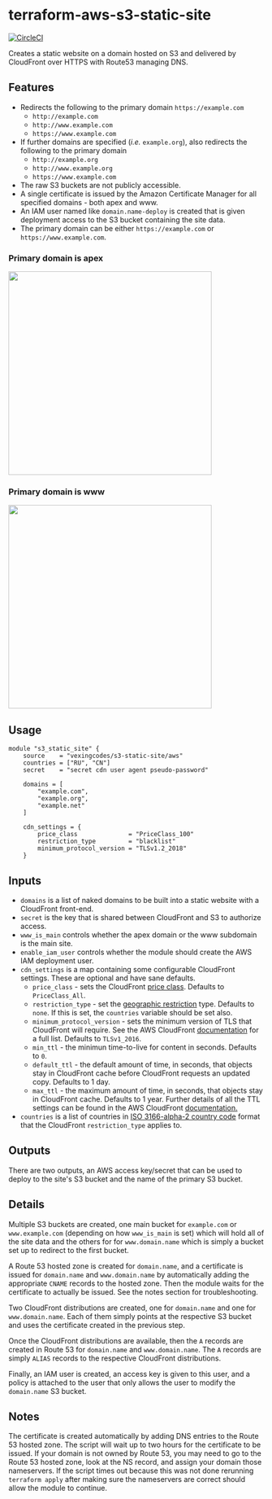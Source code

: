 # terraform-aws-s3-static-site

[![CircleCI](https://circleci.com/gh/tiguard/terraform-aws-s3-static-site/tree/development.svg?style=shield)](https://circleci.com/gh/tiguard/terraform-aws-s3-static-site/tree/development)

Creates a static website on a domain hosted on S3 and delivered by CloudFront over HTTPS with Route53 managing DNS.

## Features

* Redirects the following to the primary domain `https://example.com`
  * `http://example.com`
  * `http://www.example.com`
  * `https://www.example.com`
* If further domains are specified (*i.e.* `example.org`), also redirects the following to the primary domain
  * `http://example.org`
  * `http://www.example.org`
  * `https://www.example.com`
* The raw S3 buckets are not publicly accessible.
* A single certificate is issued by the Amazon Certificate Manager for all specified domains - both apex and www.
* An IAM user named like `domain.name-deploy` is created that is given deployment access to the S3 bucket containing the site data.
* The primary domain can be either `https://example.com` or `https://www.example.com`.

### Primary domain is apex

<img src="blob/development/images/apex_root.png" width="400">

### Primary domain is www

<img src="blob/development/images/www_root.png" width="400">

## Usage

```hcl
module "s3_static_site" {
    source    = "vexingcodes/s3-static-site/aws"
    countries = ["RU", "CN"]
    secret    = "secret cdn user agent pseudo-password"

    domains = [
        "example.com",
        "example.org",
        "example.net"
    ]

    cdn_settings = {
        price_class              = "PriceClass_100"
        restriction_type         = "blacklist"
        minimum_protocol_version = "TLSv1.2_2018"
    }
```

## Inputs

* `domains` is a list of naked domains to be built into a static website with a CloudFront front-end.
* `secret` is the key that is shared between CloudFront and S3 to authorize access.
* `www_is_main` controls whether the apex domain or the www subdomain is the main site.
* `enable_iam_user` controls whether the module should create the AWS IAM deployment user.
* `cdn_settings` is a map containing some configurable CloudFront settings.  These are optional and have sane defaults.
  * `price_class` - sets the CloudFront [price class](https://docs.aws.amazon.com/AmazonCloudFront/latest/DeveloperGuide/PriceClass.html).  Defaults to `PriceClass_All`.
  * `restriction_type` - set the [geographic restriction](https://docs.aws.amazon.com/AmazonCloudFront/latest/DeveloperGuide/georestrictions.html) type.  Defaults to `none`.  If this is set, the `countries` variable should be set also.
  * `minimum_protocol_version` - sets the minimum version of TLS that CloudFront will require.  See the AWS CloudFront [documentation](https://docs.aws.amazon.com/AmazonCloudFront/latest/DeveloperGuide/secure-connections-supported-viewer-protocols-ciphers.html#secure-connections-supported-ciphers) for a full list.  Defaults to `TLSv1_2016`.
  * `min_ttl` - the minimun time-to-live for content in seconds.  Defaults to `0`.
  * `default_ttl` - the default amount of time, in seconds, that objects stay in CloudFront cache before CloudFront requests an updated copy.  Defaults to 1 day.
  * `max_ttl` - the maximum amount of time, in seconds, that objects stay in CloudFront cache.  Defaults to 1 year.  Further details of all the TTL settings can be found in the AWS CloudFront [documentation.](https://docs.aws.amazon.com/AmazonCloudFront/latest/DeveloperGuide/Expiration.html)
* `countries` is a list of countries in [ISO 3166-alpha-2 country code](https://en.wikipedia.org/wiki/ISO_3166-1_alpha-2#Officially_assigned_code_elements) format that the CloudFront `restriction_type` applies to.

## Outputs

There are two outputs, an AWS access key/secret that can be used to deploy to the site's S3 bucket and the name of the primary S3 bucket.

## Details

Multiple S3 buckets are created, one main bucket for `example.com` or `www.example.com` (depending on how `www_is_main` is set) which will hold all of the site data and the others for for `www.domain.name` which is simply a bucket set up to redirect to the first bucket.

A Route 53 hosted zone is created for `domain.name`, and a certificate is issued for `domain.name` and `www.domain.name` by automatically adding the appropriate `CNAME` records to the hosted zone. Then the module waits for the certificate to actually be issued. See the notes section for troubleshooting.

Two CloudFront distributions are created, one for `domain.name` and one for `www.domain.name`. Each of them simply points at the respective S3 bucket and uses the certificate created in the previous step.

Once the CloudFront distributions are available, then the `A` records are created in Route 53 for `domain.name` and `www.domain.name`. The `A` records are simply `ALIAS` records to the respective CloudFront distributions.

Finally, an IAM user is created, an access key is given to this user, and a policy is attached to the user that only allows the user to modify the `domain.name` S3 bucket.

## Notes

The certificate is created automatically by adding DNS entries to the Route 53 hosted zone. The script will wait up to two hours for the certificate to be issued. If your domain is not owned by Route 53, you may need to go to the Route 53 hosted zone, look at the NS record, and assign your domain those nameservers. If the script times out because this was not done rerunning `terraform apply` after making sure the nameservers are correct should allow the module to continue.
